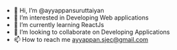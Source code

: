 - 👋 Hi, I’m @ayyappansuruttaiyan
- 👀 I’m interested in Developing Web applications
- 🌱 I’m currently learning ReactJs
- 💞️ I’m looking to collaborate on Developing Applications
- 📫 How to reach me ayyappan.sjec@gmail.com

<!---
ayyappansuruttaiyan/ayyappansuruttaiyan is a ✨ special ✨ repository because its `README.md` (this file) appears on your GitHub profile.
You can click the Preview link to take a look at your changes.
--->
